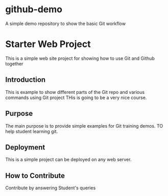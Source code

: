 # github-demo
A simple demo repository to show the basic Git workflow

# Starter Web Project

This is a simple web site project for showing how to use Git and Github together

## Introduction

This is example to show different parts of the Git repo and various commands using Git project
THis is going to be a very nice course.

## Purpose

The main purpose is to provide simple examples for Git training demos.
TO help student learning git.

## Deployment
This is a simple project can be deployed on any web server.

## How to Contribute
Contribute by answering Student's queries
